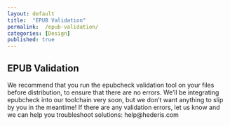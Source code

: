 ```yaml
---
layout: default
title:  "EPUB Validation"
permalink:  /epub-validation/
categories: [Design]
published: true
---
```


<section data-type="chapter" class="hsecchapter" data-hederis-type="hsecchapter" id="epub-validation" data-pi-attrs="id: epub-validation" role="doc-chapter" title="EPUB Validation"><h1 data-hederis-type="hblkchaptitle" class="hblkchaptitle" id="pIUlvENn1">EPUB Validation</h1>
    <p class="hblkp" data-hederis-type="hblkp" id="p8ZXiTZyQ">We recommend that you run the epubcheck validation tool on your files before distribution, to ensure that there are no errors. We&#8217;ll be integrating epubcheck into our toolchain very soon, but we don&#8217;t want anything to slip by you in the meantime! If there are any validation errors, let us know and we can help you troubleshoot solutions: help@hederis.com</p>
    </section>
    